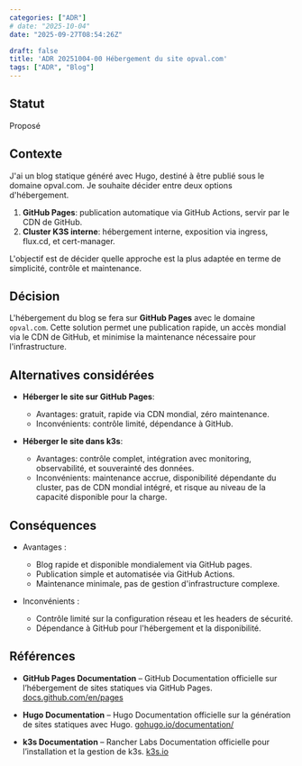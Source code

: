 ```yaml
---
categories: ["ADR"]
# date: "2025-10-04"
date: "2025-09-27T08:54:26Z"

draft: false
title: 'ADR 20251004-00 Hébergement du site opval.com'
tags: ["ADR", "Blog"]
---
```


## Statut

Proposé

## Contexte

J'ai un blog statique généré avec Hugo, destiné à être publié sous le domaine opval.com.
Je souhaite décider entre deux options d'hébergement.

1. **GitHub Pages**: publication automatique via GitHub Actions, servir par le CDN de GitHub.
2. **Cluster K3S interne**: hébergement interne, exposition via ingress, flux.cd, et cert-manager.

L'objectif est de décider quelle approche est la plus adaptée en terme de simplicité, contrôle et maintenance.

## Décision

L'hébergement du blog se fera sur **GitHub Pages** avec le domaine `opval.com`.
Cette solution permet une publication rapide, un accès mondial via le CDN de GitHub, et minimise la maintenance nécessaire pour l'infrastructure.

## Alternatives considérées

- **Héberger le site sur GitHub Pages**:
  - Avantages: gratuit, rapide via CDN mondial, zéro maintenance.
  - Inconvénients: contrôle limité, dépendance à GitHub.

- **Héberger le site dans k3s**:
  - Avantages: contrôle complet, intégration avec monitoring, observabilité, et souverainté des données.
  - Inconvénients: maintenance accrue, disponibilité dépendante du cluster, pas de CDN mondial intégré, et risque au niveau de la capacité disponible pour la charge.

## Conséquences

- Avantages :
  - Blog rapide et disponible mondialement via GitHub pages.
  - Publication simple et automatisée via GitHub Actions.
  - Maintenance minimale, pas de gestion d'infrastructure complexe.

- Inconvénients :
  - Contrôle limité sur la configuration réseau et les headers de sécurité.
  - Dépendance à GitHub pour l'hébergement et la disponibilité.

## Références

- **GitHub Pages Documentation** – GitHub
  Documentation officielle sur l’hébergement de sites statiques via GitHub Pages.
  [docs.github.com/en/pages](https://docs.github.com/en/pages)

- **Hugo Documentation** – Hugo
  Documentation officielle sur la génération de sites statiques avec Hugo.
  [gohugo.io/documentation/](https://gohugo.io/documentation/)

- **k3s Documentation** – Rancher Labs
  Documentation officielle pour l’installation et la gestion de k3s.
  [k3s.io](https://k3s.io/)
